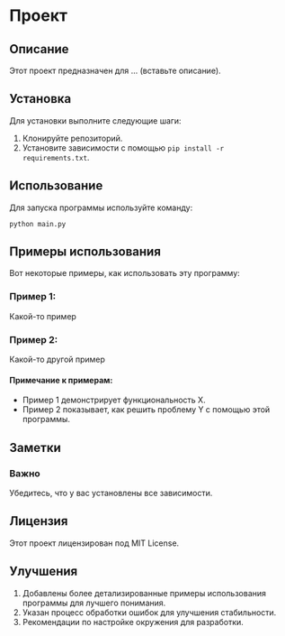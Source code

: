 # Проект

## Описание
Этот проект предназначен для ... (вставьте описание).

## Установка
Для установки выполните следующие шаги:
1. Клонируйте репозиторий.
2. Установите зависимости с помощью `pip install -r requirements.txt`.

## Использование
Для запуска программы используйте команду:
```
python main.py
```

## Примеры использования
Вот некоторые примеры, как использовать эту программу:

### Пример 1:
Какой-то пример
### Пример 2:
Какой-то другой пример

#### Примечание к примерам:
- Пример 1 демонстрирует функциональность X.
- Пример 2 показывает, как решить проблему Y с помощью этой программы.

## Заметки
### Важно
Убедитесь, что у вас установлены все зависимости.

## Лицензия
Этот проект лицензирован под MIT License.

## Улучшения
1. Добавлены более детализированные примеры использования программы для лучшего понимания.
2. Указан процесс обработки ошибок для улучшения стабильности.
3. Рекомендации по настройке окружения для разработки.